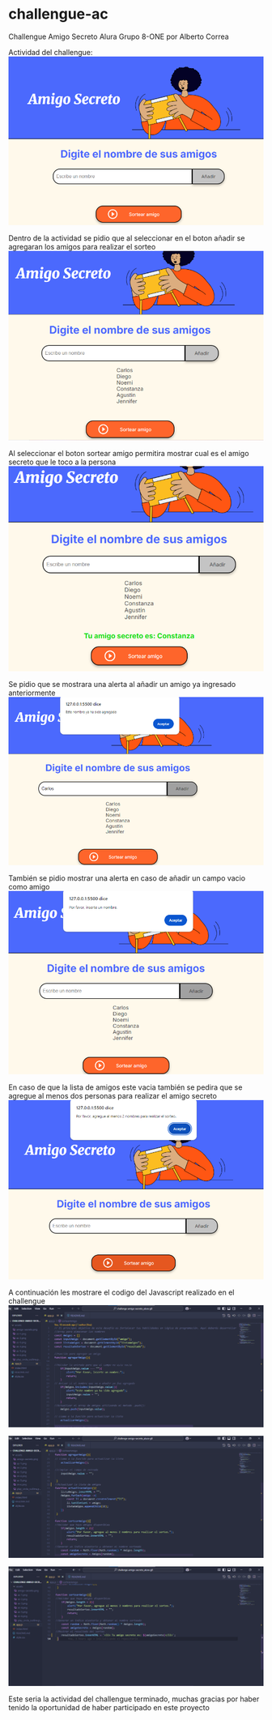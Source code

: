 # challengue-ac
Challengue Amigo Secreto Alura Grupo 8-ONE por Alberto Correa

Actividad del challengue:
![alt text](assets/as-1.png)

Dentro de la actividad se pidio que al seleccionar en el boton añadir se agregaran los amigos para realizar el sorteo
![alt text](assets/as-2.png)

Al seleccionar el boton sortear amigo permitira mostrar cual es el amigo secreto que le toco a la persona
![alt text](assets/as-3.png)

Se pidio que se mostrara una alerta al añadir un amigo ya ingresado anteriormente
![alt text](assets/as-4.png)

También se pidio mostrar una alerta en caso de añadir un campo vacio como amigo
![alt text](assets/as-5.png)

En caso de que la lista de amigos este vacia también se pedira que se agregue al menos dos personas para realizar el amigo secreto
![alt text](assets/as-6.png)

A continuación les mostrare el codigo del Javascript realizado en el challengue
![alt text](assets/az.png)

![alt text](assets/az1.png)

![alt text](assets/az2.png)

Este seria la actividad del challengue terminado, muchas gracias por haber tenido la oportunidad de haber participado en este proyecto